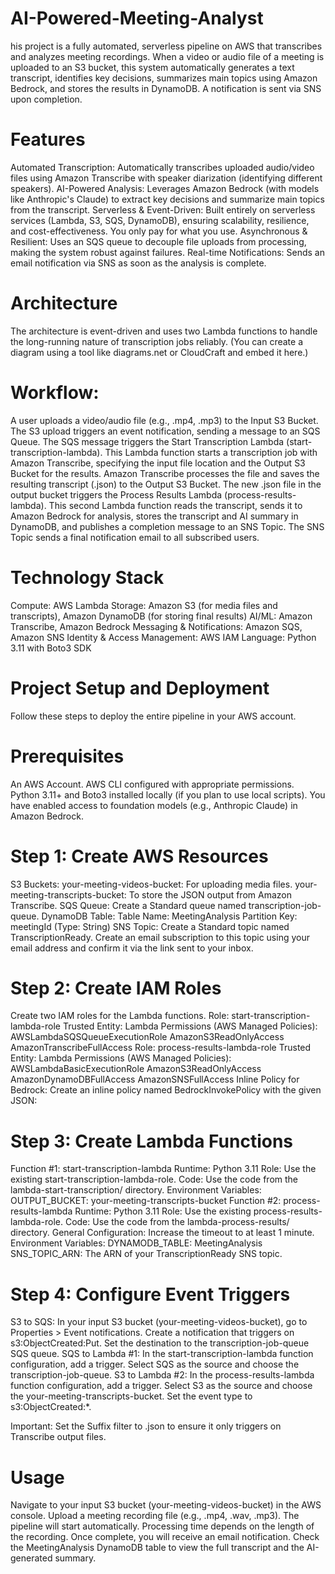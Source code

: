 # AI-Powered-Meeting-Analyst
his project is a fully automated, serverless pipeline on AWS that transcribes and analyzes meeting recordings. When a video or audio file of a meeting is uploaded to an S3 bucket, this system automatically generates a text transcript, identifies key decisions, summarizes main topics using Amazon Bedrock, and stores the results in DynamoDB. A notification is sent via SNS upon completion.

# Features
  Automated Transcription: Automatically transcribes uploaded audio/video files using Amazon Transcribe with speaker diarization (identifying different speakers).
  AI-Powered Analysis: Leverages Amazon Bedrock (with models like Anthropic's Claude) to extract key decisions and summarize main topics from the transcript.
  Serverless & Event-Driven: Built entirely on serverless services (Lambda, S3, SQS, DynamoDB), ensuring scalability, resilience, and cost-effectiveness. You only pay for what you use.
  Asynchronous & Resilient: Uses an SQS queue to decouple file uploads from processing, making the system robust against failures.
  Real-time Notifications: Sends an email notification via SNS as soon as the analysis is complete.

# Architecture
  The architecture is event-driven and uses two Lambda functions to handle the long-running nature of transcription jobs reliably.
  (You can create a diagram using a tool like diagrams.net or CloudCraft and embed it here.)

# Workflow:

  A user uploads a video/audio file (e.g., .mp4, .mp3) to the Input S3 Bucket.
  The S3 upload triggers an event notification, sending a message to an SQS Queue.
  The SQS message triggers the Start Transcription Lambda (start-transcription-lambda).
  This Lambda function starts a transcription job with Amazon Transcribe, specifying the input file location and the Output S3 Bucket for the results.
  Amazon Transcribe processes the file and saves the resulting transcript (.json) to the Output S3 Bucket.
  The new .json file in the output bucket triggers the Process Results Lambda (process-results-lambda).
  This second Lambda function reads the transcript, sends it to Amazon Bedrock for analysis, stores the transcript and AI summary in DynamoDB, and publishes a completion message to an SNS Topic.
  The SNS Topic sends a final notification email to all subscribed users.

# Technology Stack
  Compute: AWS Lambda
  Storage: Amazon S3 (for media files and transcripts), Amazon DynamoDB (for storing final results)
  AI/ML: Amazon Transcribe, Amazon Bedrock
  Messaging & Notifications: Amazon SQS, Amazon SNS
  Identity & Access Management: AWS IAM
  Language: Python 3.11 with Boto3 SDK

# Project Setup and Deployment
  Follow these steps to deploy the entire pipeline in your AWS account.

# Prerequisites
  An AWS Account.
  AWS CLI configured with appropriate permissions.
  Python 3.11+ and Boto3 installed locally (if you plan to use local scripts).
  You have enabled access to foundation models (e.g., Anthropic Claude) in Amazon Bedrock.

# Step 1: Create AWS Resources
  S3 Buckets:
  your-meeting-videos-bucket: For uploading media files.
  your-meeting-transcripts-bucket: To store the JSON output from Amazon Transcribe.
  SQS Queue:
  Create a Standard queue named transcription-job-queue.
  DynamoDB Table:
  Table Name: MeetingAnalysis
  Partition Key: meetingId (Type: String)
  SNS Topic:
  Create a Standard topic named TranscriptionReady.
  Create an email subscription to this topic using your email address and confirm it via the link sent to your inbox.

# Step 2: Create IAM Roles
Create two IAM roles for the Lambda functions.
Role: start-transcription-lambda-role
Trusted Entity: Lambda
Permissions (AWS Managed Policies):
AWSLambdaSQSQueueExecutionRole
AmazonS3ReadOnlyAccess
AmazonTranscribeFullAccess
Role: process-results-lambda-role
Trusted Entity: Lambda
Permissions (AWS Managed Policies):
AWSLambdaBasicExecutionRole
AmazonS3ReadOnlyAccess
AmazonDynamoDBFullAccess
AmazonSNSFullAccess
Inline Policy for Bedrock: Create an inline policy named BedrockInvokePolicy with the given JSON:


# Step 3: Create Lambda Functions
Function #1: start-transcription-lambda
Runtime: Python 3.11
Role: Use the existing start-transcription-lambda-role.
Code: Use the code from the lambda-start-transcription/ directory.
Environment Variables:
OUTPUT_BUCKET: your-meeting-transcripts-bucket
Function #2: process-results-lambda
Runtime: Python 3.11
Role: Use the existing process-results-lambda-role.
Code: Use the code from the lambda-process-results/ directory.
General Configuration: Increase the timeout to at least 1 minute.
Environment Variables:
DYNAMODB_TABLE: MeetingAnalysis
SNS_TOPIC_ARN: The ARN of your TranscriptionReady SNS topic.

# Step 4: Configure Event Triggers
S3 to SQS:
In your input S3 bucket (your-meeting-videos-bucket), go to Properties > Event notifications.
Create a notification that triggers on s3:ObjectCreated:Put.
Set the destination to the transcription-job-queue SQS queue.
SQS to Lambda #1:
In the start-transcription-lambda function configuration, add a trigger.
Select SQS as the source and choose the transcription-job-queue.
S3 to Lambda #2:
In the process-results-lambda function configuration, add a trigger.
Select S3 as the source and choose the your-meeting-transcripts-bucket.
Set the event type to s3:ObjectCreated:*.

Important: Set the Suffix filter to .json to ensure it only triggers on Transcribe output files.

# Usage
Navigate to your input S3 bucket (your-meeting-videos-bucket) in the AWS console.
Upload a meeting recording file (e.g., .mp4, .wav, .mp3).
The pipeline will start automatically. Processing time depends on the length of the recording.
Once complete, you will receive an email notification.
Check the MeetingAnalysis DynamoDB table to view the full transcript and the AI-generated summary.
